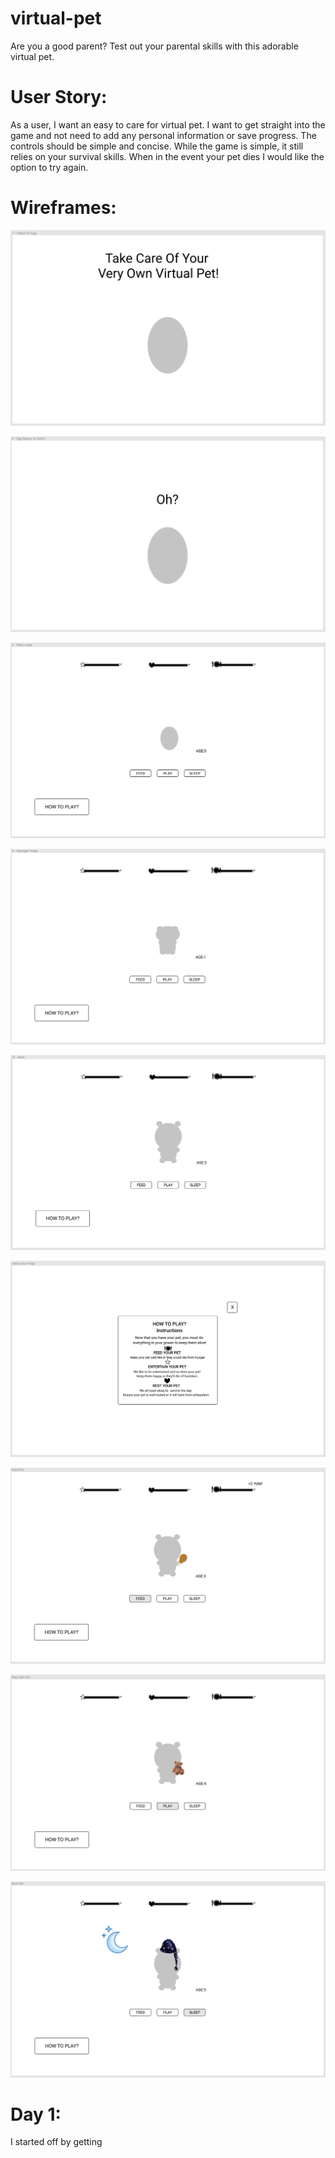 # virtual-pet
Are you a good parent? Test out your parental skills with this adorable virtual pet.



# User Story:
As a user, I want an easy to care for virtual pet.
I want to get straight into the game and
 not need to add any personal information or save
progress. The controls should be simple and concise.
While the game is simple,  it still 
relies on your survival skills. When in the event your
pet dies I would like the option to try again.


# Wireframes:


![Wireframe](./wireframes/stage1.png)


![Wireframe](./wireframes/stage2.png)


![Wireframe](./wireframes/stage3.png)


![Wireframe](./wireframes/stage4.png)


![Wireframe](./wireframes/stage5.png)


![Wireframe](./wireframes/howtoplay.png)


![Wireframe](./wireframes/feed.png)


![Wireframe](./wireframes/play.png)


![Wireframe](./wireframes/sleep.png)

# Day 1:

I started off by getting 
